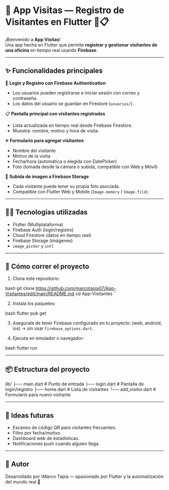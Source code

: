 
# 🏢 App Visitas — Registro de Visitantes en Flutter 🚪📋

¡Bienvenido a **App Visitas**!  
Una app hecha en Flutter que permite **registrar y gestionar visitantes de una oficina** en tiempo real usando **Firebase**.

---

## ✨ Funcionalidades principales

🔐 **Login y Registro con Firebase Authentication**  
- Los usuarios pueden registrarse e iniciar sesión con correo y contraseña.  
- Los datos del usuario se guardan en Firestore (`usuarios/`).

📋 **Pantalla principal con visitantes registrados**  
- Lista actualizada en tiempo real desde Firebase Firestore.  
- Muestra: nombre, motivo y hora de visita.

➕ **Formulario para agregar visitantes**  
- Nombre del visitante  
- Motivo de la visita  
- Fecha/hora (automática o elegida con DatePicker)  
- Foto (tomada desde la cámara o subida, compatible con Web y Móvil)

📸 **Subida de imagen a Firebase Storage**  
- Cada visitante puede tener su propia foto asociada.  
- Compatible con Flutter Web y Mobile (`Image.memory` / `Image.file`).

---

## 🧑‍💻 Tecnologías utilizadas

- Flutter (Multiplataforma)
- Firebase Auth (login/registro)
- Cloud Firestore (datos en tiempo real)
- Firebase Storage (imágenes)
- `image_picker` y `intl`

---

## 🚀 Cómo correr el proyecto

1. Clona este repositorio:

bash
git clone https://github.com/marcotapia07/App-Visitantes/edit/main/README.md
cd App-Visitantes
`

2. Instala los paquetes:

bash
flutter pub get


3. Asegúrate de tener Firebase configurado en tu proyecto:
   (web, android, ios) → sin usar `firebase_options.dart`.

4. Ejecuta en emulador o navegador:

bash
flutter run


---

## 📦 Estructura del proyecto


lib/
├── main.dart            # Punto de entrada
├── login.dart           # Pantalla de login/registro
├── home.dart            # Lista de visitantes
└── add_visitor.dart     # Formulario para nuevo visitante


---

## 🧠 Ideas futuras

* Escaneo de código QR para visitantes frecuentes.
* Filtro por fecha/motivo.
* Dashboard web de estadísticas.
* Notificaciones push cuando alguien llega.

---

## 🙌 Autor

Desarrollado por \Marco Tapia — apasionado por Flutter y la automatización del mundo real 🚀
